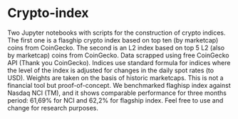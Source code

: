 # Crypto-index

Two Jupyter notebooks with scripts for the construction of crypto indices. The first one is a flasghip crypto index based on top ten (by marketcap) coins from CoinGecko. The second is an L2 index based on top 5 L2 (also by marketcap) coins from CoinGecko. Data scrapped using free CoinGecko API (Thank you CoinGecko). Indices use standard formula for indices where the level of the index is adjusted for changes in the daily spot rates (to USD). Weights are taken on the basis of historic marketcaps. This is not a financial tool but proof-of-concept. We benchmarked flaghisp index against Nasdaq NCI (TM), and it shows comparable performance for three months period: 61,69% for NCI and 62,2% for flagship index. Feel free to use and change for research purposes.  
